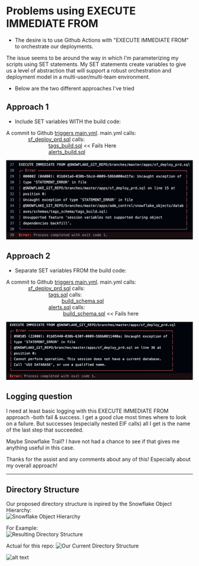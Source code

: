 # Problems using EXECUTE IMMEDIATE FROM

- The desire is to use Github Actions with "EXECUTE IMMEDIATE FROM" to orchestrate our deployments.  

The issue seems to be around the way in which I'm parameterizing my scripts using SET statements.  My SET statements create variables to give us a level  of abstraction that will support a robust orchestration and deployment model in a multi-user/multi-team environment.

- Below are the two different approaches I've tried

## Approach 1
- Include SET variables WITH the build code:

A commit to Github [triggers main.yml](/.github/workflows/main.yml).  main.yml calls:  
&nbsp;&nbsp;&nbsp;&nbsp;&nbsp;&nbsp;&nbsp;&nbsp;&nbsp;&nbsp;&nbsp;&nbsp;&nbsp;&nbsp;&nbsp;[sf_deploy_prd.sql](apps/sf_deploy_prd.sql) calls:  
&nbsp;&nbsp;&nbsp;&nbsp;&nbsp;&nbsp;&nbsp;&nbsp;&nbsp;&nbsp;&nbsp;&nbsp;&nbsp;&nbsp;&nbsp;&nbsp;&nbsp;&nbsp;&nbsp;&nbsp;&nbsp;&nbsp;&nbsp;&nbsp;&nbsp;&nbsp;&nbsp;&nbsp;&nbsp;[tags_build.sql](apps/adm_control/snowflake_objects/databases/adm_control_db/schemas/tags/tags_build.sql)  << Fails Here  
&nbsp;&nbsp;&nbsp;&nbsp;&nbsp;&nbsp;&nbsp;&nbsp;&nbsp;&nbsp;&nbsp;&nbsp;&nbsp;&nbsp;&nbsp;&nbsp;&nbsp;&nbsp;&nbsp;&nbsp;&nbsp;&nbsp;&nbsp;&nbsp;&nbsp;&nbsp;&nbsp;&nbsp;&nbsp;[alerts_build.sql](apps/adm_control/snowflake_objects/databases/adm_control_db/schemas/alerts/alerts_build.sql)  






![alt text](.images/include_vars.png)

## Approach 2
- Separate SET variables FROM the build code:

A commit to Github [triggers main.yml](/.github/workflows/main.yml).  main.yml calls:  
&nbsp;&nbsp;&nbsp;&nbsp;&nbsp;&nbsp;&nbsp;&nbsp;&nbsp;&nbsp;&nbsp;&nbsp;&nbsp;&nbsp;&nbsp;[sf_deploy_prd.sql](apps/sf_deploy_prd.sql) calls:  
&nbsp;&nbsp;&nbsp;&nbsp;&nbsp;&nbsp;&nbsp;&nbsp;&nbsp;&nbsp;&nbsp;&nbsp;&nbsp;&nbsp;&nbsp;&nbsp;&nbsp;&nbsp;&nbsp;&nbsp;&nbsp;&nbsp;&nbsp;&nbsp;&nbsp;&nbsp;&nbsp;&nbsp;&nbsp;[tags.sql](apps/adm_control/snowflake_objects/databases/adm_control_db/schemas/tags/tags.sql) calls:  
&nbsp;&nbsp;&nbsp;&nbsp;&nbsp;&nbsp;&nbsp;&nbsp;&nbsp;&nbsp;&nbsp;&nbsp;&nbsp;&nbsp;&nbsp;&nbsp;&nbsp;&nbsp;&nbsp;&nbsp;&nbsp;&nbsp;&nbsp;&nbsp;&nbsp;&nbsp;&nbsp;&nbsp;&nbsp;&nbsp;&nbsp;&nbsp;&nbsp;&nbsp;&nbsp;&nbsp;&nbsp;&nbsp;[build_schema.sql](apps/build_schema.sql)  
&nbsp;&nbsp;&nbsp;&nbsp;&nbsp;&nbsp;&nbsp;&nbsp;&nbsp;&nbsp;&nbsp;&nbsp;&nbsp;&nbsp;&nbsp;&nbsp;&nbsp;&nbsp;&nbsp;&nbsp;&nbsp;&nbsp;&nbsp;&nbsp;&nbsp;&nbsp;&nbsp;&nbsp;&nbsp;[alerts.sql](apps/adm_control/snowflake_objects/databases/adm_control_db/schemas/alerts/alerts.sql) calls:  
&nbsp;&nbsp;&nbsp;&nbsp;&nbsp;&nbsp;&nbsp;&nbsp;&nbsp;&nbsp;&nbsp;&nbsp; &nbsp;&nbsp;&nbsp;&nbsp;&nbsp;&nbsp;&nbsp;&nbsp;&nbsp;&nbsp;&nbsp;&nbsp;&nbsp;&nbsp;&nbsp;&nbsp;&nbsp;&nbsp;&nbsp;&nbsp;&nbsp;&nbsp;&nbsp;&nbsp;&nbsp;&nbsp;[build_schema.sql](apps/build_schema.sql)  << Fails here  

![alt text](.images/separate_vars.png)

<!-- ## Database Notes
![alt text](.images/db_image.png) -->

## Logging question

I need at least basic logging with this EXECUTE IMMEDIATE FROM approach -both fail & success. I get a good clue most times where to look on a failure. But successes (especially nested EIF calls) all I get is the name of the last step that succeeded. 

Maybe Snowflake Trail? I have not had a chance to see if that gives me anything useful in this case.

Thanks for the assist and any comments about any of this! Especially about my overall approach!

--------------------------------------------------------------  
## Directory Structure 




<!-- ```
mkdir -p ./apps/fin_sales/{snowflake_objects/databases/fin_sales_db/schemas/alerts/{externalTables,fileFormats,maskingPolicies,pipes,stages,streams,tables,tasks,views,sequences,storedProcedures,udfs,streams,tasks},scripts};  
``` -->

Our proposed directory structure is inpired by the Snowflake Object Hierarchy:  
![Snowflake Object Hierarchy](./.images/snowflakeObjectHierarchy.png)

For Example:  
![Resulting Directory Structure](./.images/directoryStructure.png)

Actual for this repo:
![Our Current Directory Structure](./.images/actualDirectoryStructure.png)


![alt text](image.png)